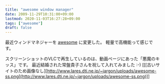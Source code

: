 ```yaml
---
title: "awesome window manager"
date: 2009-11-29T10:31:00+09:00
lastmod: 2020-11-03T16:27:28+09:00
tags: ["awesome"]
draft: false
---
```


最近ウィンドマネジャーを [awesome](http://awesome.naquadah.org/)
に変更した。 軽量で高機能って感じです。

スクリーンショットのVLCで再生しているのは、動画ページにあった「悪魔のキッス」です。
最近結婚された常盤貴子さんを祝して入れてみました :-)
[[[古いサイトのため画像なし][http://www.lares.dti.ne.jp/~jargon/uploads/awesome-ss.png](http://www.lares.dti.ne.jp/~jargon/uploads/awesome-ss.png)]]
